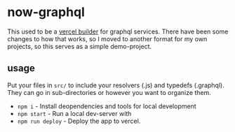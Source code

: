 # now-graphql

This used to be a [vercel builder](https://zeit.co/docs/v2/deployments/builders/overview/) for graphql services. There have been some changes to how that works, so I moved to another format for my own projects, so this serves as a simple demo-project. 

## usage

Put your files in `src/` to include your resolvers (.js) and typedefs (.graphql). They can go in sub-directories or however you want to organize them.

* `npm i` - Install deopendencies and tools for local development
* `npm start` - Run a local dev-server with 
* `npm run deploy` - Deploy the app to vercel.
